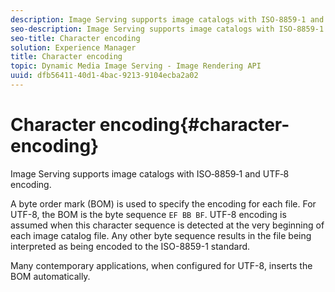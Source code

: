 ```yaml
---
description: Image Serving supports image catalogs with ISO‑8859‑1 and UTF‑8 encoding.
seo-description: Image Serving supports image catalogs with ISO‑8859‑1 and UTF‑8 encoding.
seo-title: Character encoding
solution: Experience Manager
title: Character encoding
topic: Dynamic Media Image Serving - Image Rendering API
uuid: dfb56411-40d1-4bac-9213-9104ecba2a02
---
```


# Character encoding{#character-encoding}

Image Serving supports image catalogs with ISO‑8859‑1 and UTF‑8 encoding.

A byte order mark (BOM) is used to specify the encoding for each file. For UTF-8, the BOM is the byte sequence `EF BB BF`. UTF-8 encoding is assumed when this character sequence is detected at the very beginning of each image catalog file. Any other byte sequence results in the file being interpreted as being encoded to the ISO-8859-1 standard.

Many contemporary applications, when configured for UTF-8, inserts the BOM automatically. 

